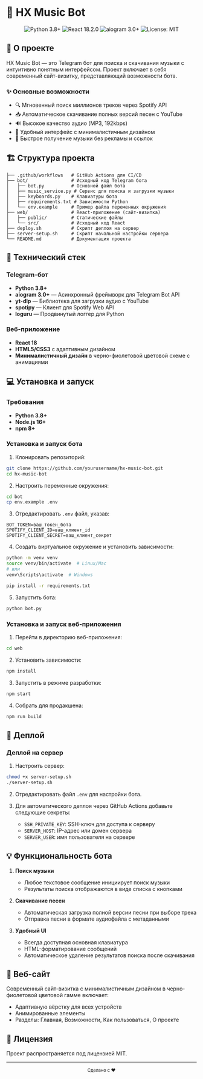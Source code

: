 # 🎵 HX Music Bot 

<div align="center">
  <img src="https://img.shields.io/badge/Python-3.8+-blue.svg" alt="Python 3.8+">
  <img src="https://img.shields.io/badge/React-18.2.0-61DAFB.svg" alt="React 18.2.0">
  <img src="https://img.shields.io/badge/aiogram-3.0+-blue.svg" alt="aiogram 3.0+">
  <img src="https://img.shields.io/badge/License-MIT-yellow.svg" alt="License: MIT">
</div>

## 📖 О проекте

HX Music Bot — это Telegram бот для поиска и скачивания музыки с интуитивно понятным интерфейсом. Проект включает в себя современный сайт-визитку, представляющий возможности бота.

### ✨ Основные возможности

- 🔍 Мгновенный поиск миллионов треков через Spotify API
- 📥 Автоматическое скачивание полных версий песен с YouTube
- 🔊 Высокое качество аудио (MP3, 192kbps)
- 📱 Удобный интерфейс с минималистичным дизайном
- 🚀 Быстрое получение музыки без рекламы и ссылок

## 🏗️ Структура проекта

```
├── .github/workflows   # GitHub Actions для CI/CD
├── bot/                # Исходный код Telegram бота
│   ├── bot.py          # Основной файл бота
│   ├── music_service.py # Сервис для поиска и загрузки музыки
│   ├── keyboards.py    # Клавиатуры бота
│   ├── requirements.txt # Зависимости Python
│   └── env.example     # Пример файла переменных окружения
├── web/                # React-приложение (сайт-визитка)
│   ├── public/         # Статические файлы
│   └── src/            # Исходный код React
├── deploy.sh           # Скрипт деплоя на сервер
├── server-setup.sh     # Скрипт начальной настройки сервера
└── README.md           # Документация проекта
```

## 🔧 Технический стек

### Telegram-бот
- **Python 3.8+**
- **aiogram 3.0+** — Асинхронный фреймворк для Telegram Bot API
- **yt-dlp** — Библиотека для загрузки аудио с YouTube
- **spotipy** — Клиент для Spotify Web API
- **loguru** — Продвинутый логгер для Python

### Веб-приложение
- **React 18**
- **HTML5/CSS3** с адаптивным дизайном
- **Минималистичный дизайн** в черно-фиолетовой цветовой схеме с анимациями

## 💻 Установка и запуск

### Требования
- **Python 3.8+**
- **Node.js 16+**
- **npm 8+**

### Установка и запуск бота

1. Клонировать репозиторий:
```bash
git clone https://github.com/yourusername/hx-music-bot.git
cd hx-music-bot
```

2. Настроить переменные окружения:
```bash
cd bot
cp env.example .env
```

3. Отредактировать `.env` файл, указав:
```
BOT_TOKEN=ваш_токен_бота
SPOTIFY_CLIENT_ID=ваш_клиент_id
SPOTIFY_CLIENT_SECRET=ваш_клиент_секрет
```

4. Создать виртуальное окружение и установить зависимости:
```bash
python -m venv venv
source venv/bin/activate  # Linux/Mac
# или
venv\Scripts\activate  # Windows

pip install -r requirements.txt
```

5. Запустить бота:
```bash
python bot.py
```

### Установка и запуск веб-приложения

1. Перейти в директорию веб-приложения:
```bash
cd web
```

2. Установить зависимости:
```bash
npm install
```

3. Запустить в режиме разработки:
```bash
npm start
```

4. Собрать для продакшена:
```bash
npm run build
```

## 🚀 Деплой

### Деплой на сервер

1. Настроить сервер:
```bash
chmod +x server-setup.sh
./server-setup.sh
```

2. Отредактировать файл `.env` для настройки бота.

3. Для автоматического деплоя через GitHub Actions добавьте следующие секреты:
   - `SSH_PRIVATE_KEY`: SSH-ключ для доступа к серверу
   - `SERVER_HOST`: IP-адрес или домен сервера
   - `SERVER_USER`: имя пользователя на сервере

## 💡 Функциональность бота

1. **Поиск музыки**
   - Любое текстовое сообщение инициирует поиск музыки
   - Результаты поиска отображаются в виде списка с кнопками

2. **Скачивание песен**
   - Автоматическая загрузка полной версии песни при выборе трека
   - Отправка песни в формате аудиофайла с метаданными

3. **Удобный UI**
   - Всегда доступная основная клавиатура
   - HTML-форматирование сообщений
   - Автоматическое удаление результатов поиска после скачивания

## 📱 Веб-сайт

Современный сайт-визитка с минималистичным дизайном в черно-фиолетовой цветовой гамме включает:

- Адаптивную вёрстку для всех устройств
- Анимированные элементы
- Разделы: Главная, Возможности, Как пользоваться, О проекте

## 📝 Лицензия

Проект распространяется под лицензией MIT.

---

<div align="center">
  <sub>Сделано с ❤️</sub>
</div> 